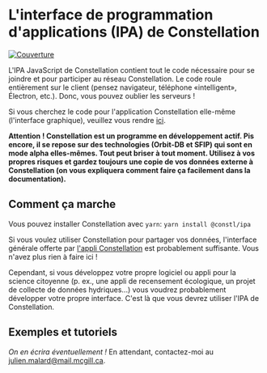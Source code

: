 # L'interface de programmation d'applications (IPA) de Constellation
[![Couverture](https://codecov.io/gh/reseau-constellation/ipa/branch/main/graph/badge.svg?token=D41D2XBE0P)](https://codecov.io/gh/reseau-constellation/ipa)

L'IPA JavaScript de Constellation contient tout le code nécessaire pour se joindre
et pour participer au réseau Constellation. Le code roule entièrement sur le
client (pensez navigateur, téléphone «intelligent», Électron, etc.). Donc,
vous pouvez oublier les serveurs !

Si vous cherchez le code pour l'application Constellation elle-même
(l'interface graphique), veuillez vous rendre [ici](https://github.com/reseau-constellation/constellation).

**Attention ! Constellation est un programme en développement actif. Pis encore,
il se repose sur des technologies (Orbit-DB et SFIP) qui sont en mode alpha
elles-mêmes. Tout peut briser à tout moment. Utilisez à vos propres risques et
gardez toujours une copie de vos données externe à Constellation (on vous
expliquera comment faire ça facilement dans la documentation).**

## Comment ça marche
Vous pouvez installer Constellation avec `yarn`:
`yarn install @constl/ipa`

Si vous voulez utiliser Constellation pour partager vos données, l'interface
générale offerte par [l'appli Constellation](https://reseau-constellation.github.io/constellation/) est probablement suffisante. Vous n'avez plus rien à faire ici !

Cependant, si vous développez votre propre logiciel ou appli pour la science citoyenne
(p. ex., une appli de recensement écologique, un projet de collecte de données hydriques...)
vous voudrez probablement développer votre propre interface. C'est là que vous
devrez utiliser l'IPA de Constellation.

## Exemples et tutoriels
*On en écrira éventuellement !* En attendant, contactez-moi au julien.malard@mail.mcgill.ca.
